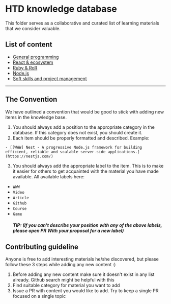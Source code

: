 # HTD knowledge database

This folder serves as a collaborative and curated list of learning materials that we consider valuable.

## List of content

- [General programming](./programming.md)
- [React & ecosystem](./react.md)
- [Ruby & RoR](./ruby-and-ror.md)
- [Node.js](./nodejs.md)
- [Soft skills and project management](./soft-skills-and-project-management.md)

---

## The Convention

We have outlined a convention that would be good to stick with adding new items in the knowledge base.

1. You should always add a position to the appropriate category in the database. If this category does not exist, you should create it.
2. Each item should be properly formatted and described. Example:
  ```
  - [[WWW] Nest - A progressive Node.js framework for building efficient, reliable and scalable server-side applications.](https://nestjs.com/)
  ```
3. You should always add the appropriate label to the item. This is to make it easier for others to get acquainted with the material you have made available. All available labels here:
- `WWW`
- `Video`
- `Article`
- `Github`
- `Course`
- `Game`
    ##### TIP: (If you can't describe your position with any of the above labels, please open PR With your proposal for a new label)


## Contributing guideline

Anyone is free to add interesting materials he/she discovered, but please follow these 3 steps while adding any new content :)

1. Before adding any new content make sure it doesn't exist in any list already. Github search might be helpful with this
2. Find suitable category for material you want to add
3. Issue a PR with content you would like to add. Try to keep a single PR focused on a single topic